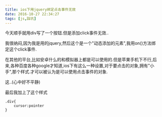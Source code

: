 ```yaml
---
title: ios下用jquery绑定点击事件无效
date: 2016-10-27 22:34:27
tags: [js,踩坑]
---
```


今天顺手就用div写了一个按钮.但是添加click事件无效..

我很纳闷,因为我是用的jquery,然后这个是一个"动态添加的元素",我用on()方法绑定这个click事件.

在其他的平台,比如安卓什么的和模拟器上都是可以使用的.但是苹果手机下不行,后来,各种百度各种google才知道,ios下有这么一种设置,对于要点击的对象,拥有"小手",那个样式.才可以被认为是可以使用点击事件的对象.

这..(心中好不平静)

最后我加上了这个样式

	.div{
		cursor:pointer
	}
